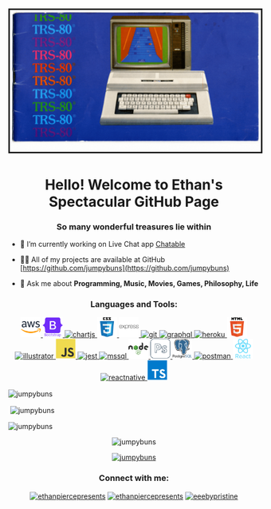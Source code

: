 <h1 align="center"> <a href="https://ibb.co/y08gLpp"><img src="./assets/Ethan Pierce.gif" alt="soroc-terminals-large" width="1200vw" border="3"></a></h1>


<h1 align="center">Hello! Welcome to Ethan's Spectacular GitHub Page</h1>
<h3 align="center">So many wonderful treasures lie within</h3>

- 🔭 I’m currently working on Live Chat app [Chatable](https://adoring-wright-0eba98.netlify.app/)

- 👨‍💻 All of my projects are available at GitHub [https://github.com/jumpybuns](https://github.com/jumpybuns)

- 💬 Ask me about **Programming, Music, Movies, Games, Philosophy, Life**


<h3 align="center">Languages and Tools:</h3>
<p align="center"> <a href="https://aws.amazon.com" target="_blank"> <img src="https://raw.githubusercontent.com/devicons/devicon/master/icons/amazonwebservices/amazonwebservices-original-wordmark.svg" alt="aws" width="40" height="40"/> </a> <a href="https://getbootstrap.com" target="_blank"> <img src="https://raw.githubusercontent.com/devicons/devicon/master/icons/bootstrap/bootstrap-plain-wordmark.svg" alt="bootstrap" width="40" height="40"/> </a> <a href="https://www.chartjs.org" target="_blank"> <img src="https://www.chartjs.org/media/logo-title.svg" alt="chartjs" width="40" height="40"/> </a> <a href="https://www.w3schools.com/css/" target="_blank"> <img src="https://raw.githubusercontent.com/devicons/devicon/master/icons/css3/css3-original-wordmark.svg" alt="css3" width="40" height="40"/> </a> <a href="https://expressjs.com" target="_blank"> <img src="https://raw.githubusercontent.com/devicons/devicon/master/icons/express/express-original-wordmark.svg" alt="express" width="40" height="40"/> </a> <a href="https://git-scm.com/" target="_blank"> <img src="https://www.vectorlogo.zone/logos/git-scm/git-scm-icon.svg" alt="git" width="40" height="40"/> </a> <a href="https://graphql.org" target="_blank"> <img src="https://www.vectorlogo.zone/logos/graphql/graphql-icon.svg" alt="graphql" width="40" height="40"/> </a> <a href="https://heroku.com" target="_blank"> <img src="https://www.vectorlogo.zone/logos/heroku/heroku-icon.svg" alt="heroku" width="40" height="40"/> </a> <a href="https://www.w3.org/html/" target="_blank"> <img src="https://raw.githubusercontent.com/devicons/devicon/master/icons/html5/html5-original-wordmark.svg" alt="html5" width="40" height="40"/> </a> <a href="https://www.adobe.com/in/products/illustrator.html" target="_blank"> <img src="https://www.vectorlogo.zone/logos/adobe_illustrator/adobe_illustrator-icon.svg" alt="illustrator" width="40" height="40"/> </a> <a href="https://developer.mozilla.org/en-US/docs/Web/JavaScript" target="_blank"> <img src="https://raw.githubusercontent.com/devicons/devicon/master/icons/javascript/javascript-original.svg" alt="javascript" width="40" height="40"/> </a> <a href="https://jestjs.io" target="_blank"> <img src="https://www.vectorlogo.zone/logos/jestjsio/jestjsio-icon.svg" alt="jest" width="40" height="40"/> </a> <a href="https://www.microsoft.com/en-us/sql-server" target="_blank"> <img src="https://cdn.worldvectorlogo.com/logos/microsoft-sql-server.svg" alt="mssql" width="40" height="40"/> </a> <a href="https://nodejs.org" target="_blank"> <img src="https://raw.githubusercontent.com/devicons/devicon/master/icons/nodejs/nodejs-original-wordmark.svg" alt="nodejs" width="40" height="40"/> </a> <a href="https://www.photoshop.com/en" target="_blank"> <img src="https://raw.githubusercontent.com/devicons/devicon/master/icons/photoshop/photoshop-line.svg" alt="photoshop" width="40" height="40"/> </a> <a href="https://www.postgresql.org" target="_blank"> <img src="https://raw.githubusercontent.com/devicons/devicon/master/icons/postgresql/postgresql-original-wordmark.svg" alt="postgresql" width="40" height="40"/> </a> <a href="https://postman.com" target="_blank"> <img src="https://www.vectorlogo.zone/logos/getpostman/getpostman-icon.svg" alt="postman" width="40" height="40"/> </a> <a href="https://reactjs.org/" target="_blank"> <img src="https://raw.githubusercontent.com/devicons/devicon/master/icons/react/react-original-wordmark.svg" alt="react" width="40" height="40"/> </a> <a href="https://reactnative.dev/" target="_blank"> <img src="https://reactnative.dev/img/header_logo.svg" alt="reactnative" width="40" height="40"/> </a> <a href="https://www.typescriptlang.org/" target="_blank"> <img src="https://raw.githubusercontent.com/devicons/devicon/master/icons/typescript/typescript-original.svg" alt="typescript" width="40" height="40"/> </a> </p>

<p><img align="center" src="https://github-readme-stats.vercel.app/api/top-langs?username=jumpybuns&show_icons=true&locale=en&layout=compact" alt="jumpybuns" /></p>

<p>&nbsp;<img align="center" src="https://github-readme-stats.vercel.app/api?username=jumpybuns&show_icons=true&locale=en" alt="jumpybuns" /></p>

<p><img align="center" src="https://github-readme-streak-stats.herokuapp.com/?user=jumpybuns&" alt="jumpybuns" /></p>

<p align="center"> <img src="https://komarev.com/ghpvc/?username=jumpybuns&label=Profile%20views&color=0e75b6&style=flat" alt="jumpybuns" /> </p>

<p align="center"> <a href="https://github.com/ryo-ma/github-profile-trophy"><img src="https://github-profile-trophy.vercel.app/?username=jumpybuns" alt="jumpybuns" /></a> </p>


<h3 align="center">Connect with me:</h3>
<p align="center">
<a href="https://twitter.com/ethanpiercepresents" target="blank"><img align="center" src="https://cdn.jsdelivr.net/npm/simple-icons@3.0.1/icons/twitter.svg" alt="ethanpiercepresents" height="30" width="40" /></a>
<a href="https://linkedin.com/in/ethanpiercepresents" target="blank"><img align="center" src="https://cdn.jsdelivr.net/npm/simple-icons@3.0.1/icons/linkedin.svg" alt="ethanpiercepresents" height="30" width="40" /></a>
<a href="https://instagram.com/eeebypristine" target="blank"><img align="center" src="https://cdn.jsdelivr.net/npm/simple-icons@3.0.1/icons/instagram.svg" alt="eeebypristine" height="30" width="40" /></a>
</p>


